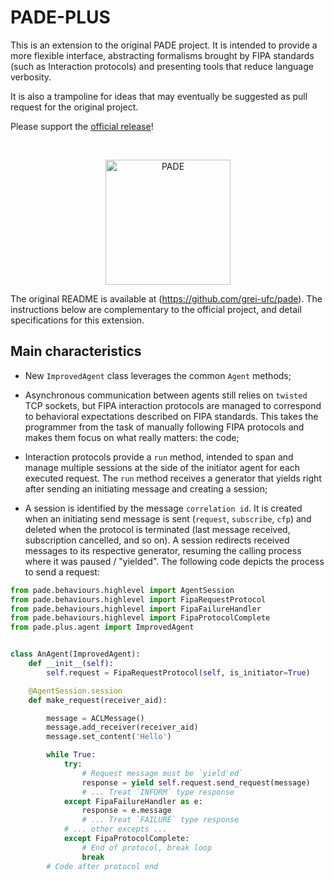 # PADE-PLUS

This is an extension to the original PADE project. It is intended to provide a more flexible interface, abstracting formalisms brought by FIPA standards (such as Interaction protocols) and presenting tools that reduce language verbosity.

It is also a trampoline for ideas that may eventually be suggested as pull request for the original project.

Please support the [official release](https://github.com/grei-ufc/pade)!

<br>
<p align="center">
    <img src="https://raw.githubusercontent.com/lucassm/Pade/master/pade/images/pade_logo.png" alt="PADE" width="200">
</p>


The original README is available at (https://github.com/grei-ufc/pade).
The instructions below are complementary to the official project, and detail specifications for this extension.

## Main characteristics

- New `ImprovedAgent` class leverages the common `Agent` methods;

- Asynchronous communication between agents still relies on `twisted` TCP sockets, but FIPA interaction protocols are managed to correspond to behavioral expectations described on FIPA standards. This takes the programmer from the task of manually following FIPA protocols and makes them focus on what really matters: the code;

- Interaction protocols provide a `run` method, intended to span and manage multiple sessions at the side of the initiator agent for each executed request. The `run` method receives a generator that yields right after sending an initiating message and creating a session;

- A session is identified by the message `correlation id`. It is created when an initiating send message is sent (`request`, `subscribe`, `cfp`) and deleted when the protocol is terminated (last message received, subscription cancelled, and so on). A session redirects received messages to its respective generator, resuming the calling process where it was paused / "yielded". The following code depicts the process to send a request:

```python
from pade.behaviours.highlevel import AgentSession
from pade.behaviours.highlevel import FipaRequestProtocol
from pade.behaviours.highlevel import FipaFailureHandler
from pade.behaviours.highlevel import FipaProtocolComplete
from pade.plus.agent import ImprovedAgent


class AnAgent(ImprovedAgent):
    def __init__(self):
        self.request = FipaRequestProtocol(self, is_initiator=True)

    @AgentSession.session
    def make_request(receiver_aid):

        message = ACLMessage()
        message.add_receiver(receiver_aid)
        message.set_content('Hello')

        while True:
            try:
                # Request message must be `yield'ed`
                response = yield self.request.send_request(message)
                # ... Treat `INFORM` type response
            except FipaFailureHandler as e:
                response = e.message
                # ... Treat `FAILURE` type response
            # ... other excepts ...
            except FipaProtocolComplete:
                # End of protocol, break loop
                break
        # Code after protocol end
```
